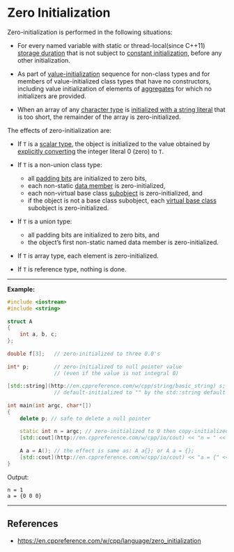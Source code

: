 # Zero Initialization

Zero-initialization is performed in the following situations:

- For every named variable with static or thread-local(since C++11) [storage duration](https://en.cppreference.com/w/cpp/language/storage_duration "cpp/language/storage duration") that is not subject to [constant initialization](https://en.cppreference.com/w/cpp/language/constant_initialization "cpp/language/constant initialization"), before any other initialization.

- As part of [value-initialization](https://en.cppreference.com/w/cpp/language/value_initialization "cpp/language/value initialization") sequence for non-class types and for members of value-initialized class types that have no constructors, including value initialization of elements of [aggregates](https://en.cppreference.com/w/cpp/language/aggregate_initialization "cpp/language/aggregate initialization") for which no initializers are provided.

- When an array of any [character type](cpp/types/character-types) is [initialized with a string literal](https://en.cppreference.com/w/cpp/language/aggregate_initialization#Character_arrays "cpp/language/aggregate initialization") that is too short, the remainder of the array is zero-initialized.

The effects of zero-initialization are:

- If `T` is a [scalar type](https://en.cppreference.com/w/cpp/named_req/ScalarType "cpp/named req/ScalarType"), the object is initialized to the value obtained by [explicitly converting](https://en.cppreference.com/w/cpp/language/explicit_cast "cpp/language/explicit cast") the integer literal ​0​ (zero) to `T`.

- If `T` is a non-union class type:
    - all [padding bits](https://en.cppreference.com/w/cpp/language/object#Object_representation_and_value_representation "cpp/language/object") are initialized to zero bits,
    - each non-static [data member](https://en.cppreference.com/w/cpp/language/data_members "cpp/language/data members") is zero-initialized,
    - each non-virtual base class [subobject](https://en.cppreference.com/w/cpp/language/object#Subobjects "cpp/language/object") is zero-initialized, and
    - if the object is not a base class subobject, each [virtual base class](https://en.cppreference.com/w/cpp/language/derived_class#Virtual_base_classes "cpp/language/derived class") subobject is zero-initialized.

- If `T` is a union type:
    - all padding bits are initialized to zero bits, and
    - the object’s first non-static named data member is zero-initialized.

- If `T` is array type, each element is zero-initialized.
- If `T` is reference type, nothing is done.

---

**Example:**

```cpp
#include <iostream>
#include <string>
 
struct A
{
    int a, b, c;
};
 
double f[3];   // zero-initialized to three 0.0's
 
int* p;        // zero-initialized to null pointer value
               // (even if the value is not integral 0)
 
[std::string](http://en.cppreference.com/w/cpp/string/basic_string) s; // zero-initialized to indeterminate value, then
               // default-initialized to "" by the std::string default constructor
 
int main(int argc, char*[])
{
    delete p; // safe to delete a null pointer
 
    static int n = argc; // zero-initialized to 0 then copy-initialized to argc
    [std::cout](http://en.cppreference.com/w/cpp/io/cout) << "n = " << n << '\n';
 
    A a = A(); // the effect is same as: A a{}; or A a = {};
    [std::cout](http://en.cppreference.com/w/cpp/io/cout) << "a = {" << a.a << ' ' << a.b << ' ' << a.c << "}\n";
}
```

Output:

```
n = 1
a = {0 0 0}
```

---

## References

- https://en.cppreference.com/w/cpp/language/zero_initialization
